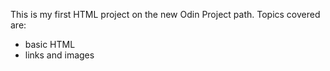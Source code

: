 This is my first HTML project on the new Odin Project path. 
Topics covered are:
- basic HTML 
- links and images
